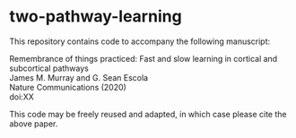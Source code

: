 # two-pathway-learning

This repository contains code to accompany the following manuscript:

Remembrance of things practiced: Fast and slow learning in cortical and subcortical pathways \
James M. Murray and G. Sean Escola \
Nature Communications (2020) \
doi:XX

This code may be freely reused and adapted, in which case please cite the above paper.
